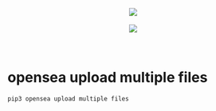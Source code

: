 <h1></h1>
<p>
<p>&nbsp;</p><div class="separator" style="clear: both; text-align: center;"><a href="https://payhip.com/b/KUZ9M" style="margin-left: 1em; margin-right: 1em;"><img border="0" data-original-height="300" data-original-width="380" src="https://blogger.googleusercontent.com/img/a/AVvXsEiGUAoW69n2t80XVGU7AZh5-RPNoZioT9kIO9GRJ42L4X4rwBcMAV6tYSh-dPuq6NnbTkIqLVD1e3Tn86Em0ruEfIzHFB9NKV8hxwzz2-wOwLipV3vJIxeB6EuClApNmJidBrsX89zGOEWiUMe9a1hIOa9ECPFHC5kQaONc5TkkhOD4flhCStexiiFN=s16000" /></a></div><br /><div class="separator" style="clear: both; text-align: center;"><a href="https://payhip.com/b/KUZ9M" style="margin-left: 1em; margin-right: 1em;"><img border="0" data-original-height="99" data-original-width="320" src="https://blogger.googleusercontent.com/img/a/AVvXsEi4udE3fpTbo2tnaiyCRUt71ctPTG3FOVw7Ag-1QszJqWUDn6mR_GS-7KYbmFWI4IXvxCOrYjyBjEzD7XixauJmOtYkhvlOXMXSKeIqG5k2krWRLaeRhiD6bjRKAI29azMcFqANrPJmK8efPCuA98hDpWbN5ynjQddUWwcv5N1Uo1TZkhdaEuby9VtV=s16000" /></a></div><div><br /></div><div><br /></div>

# opensea upload multiple files
```bash
pip3 opensea upload multiple files